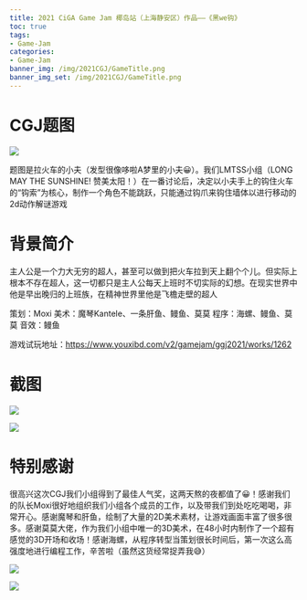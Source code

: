 ```yaml
---
title: 2021 CiGA Game Jam 椰岛站（上海静安区）作品——《黑we钩》
toc: true
tags:
- Game-Jam
categories:
- Game-Jam
banner_img: /img/2021CGJ/GameTitle.png
banner_img_set: /img/2021CGJ/GameTitle.png
---
```


# CGJ题图



![](/img/2021CGJ/CGJTitle.jpg)

题图是拉火车的小夫（发型很像哆啦A梦里的小夫😀）。我们LMTSS小组（LONG MAY THE SUNSHINE! 赞美太阳！）在一番讨论后，决定以小夫手上的钩住火车的“钩索”为核心，制作一个角色不能跳跃，只能通过钩爪来钩住墙体以进行移动的2d动作解谜游戏

# 背景简介

主人公是一个力大无穷的超人，甚至可以做到把火车拉到天上翻个个儿。但实际上根本不存在超人，这一切都只是主人公每天上班时不切实际的幻想。在现实世界中他是早出晚归的上班族，在精神世界里他是飞檐走壁的超人

策划：Moxi
美术：魔琴Kantele、一条肝鱼、鳗鱼、莫莫
程序：海螺、鳗鱼、莫莫
音效：鳗鱼

游戏试玩地址：https://www.youxibd.com/v2/gamejam/ggj2021/works/1262

# 截图

![](/img/2021CGJ/Screenshot_1)

![](/img/2021CGJ/Screenshot_2)

# 特别感谢

很高兴这次CGJ我们小组得到了最佳人气奖，这两天熬的夜都值了😀！感谢我们的队长Moxi很好地组织我们小组各个成员的工作，以及带我们到处吃吃喝喝，非常开心。感谢魔琴和肝鱼，绘制了大量的2D美术素材，让游戏画面丰富了很多很多。感谢莫莫大佬，作为我们小组中唯一的3D美术，在48小时内制作了一个超有感觉的3D开场和收场！感谢海螺，从程序转型当策划很长时间后，第一次这么高强度地进行编程工作，辛苦啦（虽然这货经常捉弄我😅）

![](/img/2021CGJ/Pic_1)

![](/img/2021CGJ/Pic_2)
